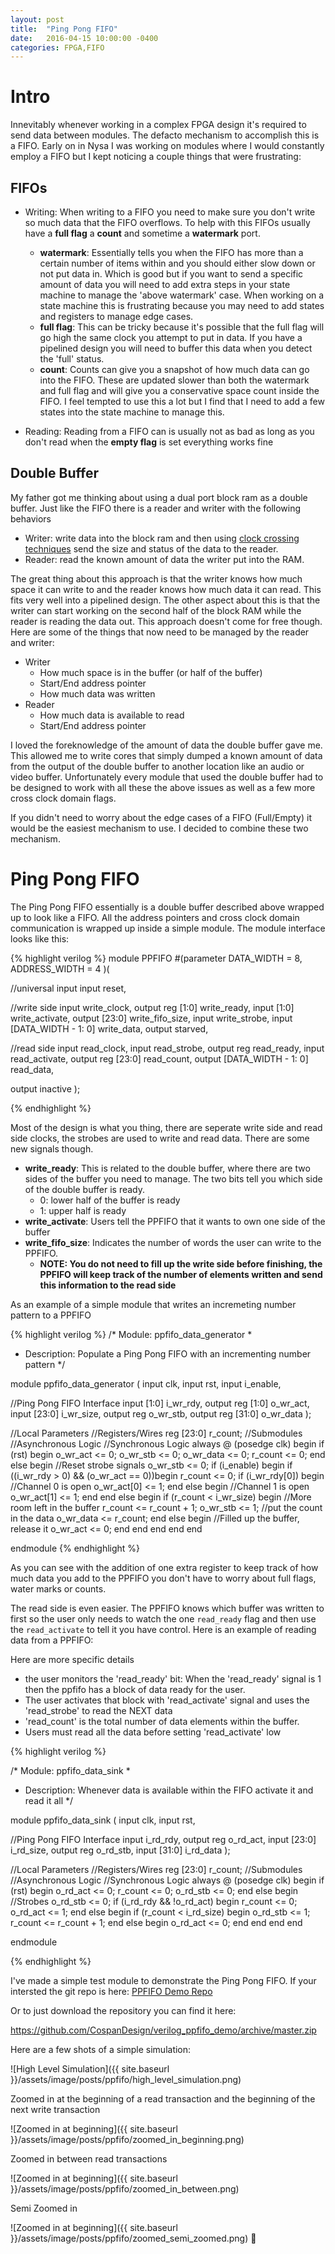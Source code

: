 ```yaml
---
layout: post
title:  "Ping Pong FIFO"
date:   2016-04-15 10:00:00 -0400
categories: FPGA,FIFO
---
```


# Intro

Innevitably whenever working in a complex FPGA design it's required to send data between modules. The defacto mechanism to accomplish this is a FIFO. Early on in Nysa I was working on modules where I would constantly employ a FIFO but I kept noticing a couple things that were frustrating:

## FIFOs

  * Writing: When writing to a FIFO you need to make sure you don't write so much data that the FIFO overflows. To help with this FIFOs usually have a **full flag** a **count** and sometime a **watermark** port.
    * **watermark**: Essentially tells you when the FIFO has more than a certain number of items within and you should either slow down or not put data in. Which is good but if you want to send a specific amount of data you will need to add extra steps in your state machine to manage the 'above watermark' case. When working on a state machine this is frustrating because you may need to add states and registers to manage edge cases.
    * **full flag**: This can be tricky because it's possible that the full flag will go high the same clock you attempt to put in data. If you have a pipelined design you will need to buffer this data when you detect the 'full' status.
    * **count**: Counts can give you a snapshot of how much data can go into the FIFO. These are updated slower than both the watermark and full flag and will give you a conservative space count inside the FIFO. I feel tempted to use this a lot but I find that I need to add a few states into the state machine to manage this.

  * Reading: Reading from a FIFO can is usually not as bad as long as you don't read when the **empty flag** is set everything works fine

## Double Buffer

My father got me thinking about using a dual port block ram as a double buffer. Just like the FIFO there is a reader and writer with the following behaviors

  * Writer: write data into the block ram and then using [clock crossing techniques](http://www.fpga4fun.com/CrossClockDomain.html) send the size and status of the data to the reader.
  * Reader: read the known amount of data the writer put into the RAM.

The great thing about this approach is that the writer knows how much space it can write to and the reader knows how much data it can read. This fits very well into a pipelined design. The other aspect about this is that the writer can start working on the second half of the block RAM while the reader is reading the data out. This approach doesn't come for free though. Here are some of the things that now need to be managed by the reader and writer:

  * Writer
    * How much space is in the buffer (or half of the buffer)
    * Start/End address pointer
    * How much data was written
  * Reader
    * How much data is available to read
    * Start/End address pointer


I loved the foreknowledge of the amount of data the double buffer gave me. This allowed me to write cores that simply dumped a known amount of data from the output of the double buffer to another location like an audio or video buffer. Unfortunately every module that used the double buffer had to be designed to work with all these the above issues as well as a few more cross clock domain flags.

If you didn't need to worry about the edge cases of a FIFO (Full/Empty) it would be the easiest mechanism to use. I decided to combine these two mechanism.


# Ping Pong FIFO

The Ping Pong FIFO essentially is a double buffer described above wrapped up to look like a FIFO. All the address pointers and cross clock domain communication is wrapped up inside a simple module. The module interface looks like this:

{% highlight verilog %}
module PPFIFO
#(parameter     DATA_WIDTH    = 8,
                ADDRESS_WIDTH = 4
)(

  //universal input
  input                             reset,

  //write side
  input                             write_clock,
  output reg  [1:0]                 write_ready,
  input       [1:0]                 write_activate,
  output      [23:0]                write_fifo_size,
  input                             write_strobe,
  input       [DATA_WIDTH - 1: 0]   write_data,
  output                            starved,

  //read side
  input                             read_clock,
  input                             read_strobe,
  output reg                        read_ready,
  input                             read_activate,
  output reg  [23:0]                read_count,
  output      [DATA_WIDTH - 1: 0]   read_data,

  output                            inactive
);


{% endhighlight %}

Most of the design is what you thing, there are seperate write side and read side clocks, the strobes are used to write and read data. There are some new signals though.

  * **write\_ready**: This is related to the double buffer, where there are two sides of the buffer you need to manage. The two bits tell you which side of the double buffer is ready.
    * 0: lower half of the buffer is ready
    * 1: upper half is ready
  * **write\_activate**: Users tell the PPFIFO that it wants to own one side of the buffer
  * **write\_fifo\_size**: Indicates the number of words the user can write to the PPFIFO.
    * **NOTE: You do not need to fill up the write side before finishing, the PPFIFO will keep track of the number of elements written and send this information to the read side**

As an example of a simple module that writes an incremeting number pattern to a PPFIFO

{% highlight verilog %}
/* Module: ppfifo_data_generator
 *
 * Description: Populate a Ping Pong FIFO with an incrementing number pattern
 */

module ppfifo_data_generator (
  input               clk,
  input               rst,
  input               i_enable,

  //Ping Pong FIFO Interface
  input       [1:0]   i_wr_rdy,
  output  reg [1:0]   o_wr_act,
  input       [23:0]  i_wr_size,
  output  reg         o_wr_stb,
  output  reg [31:0]  o_wr_data
);

//Local Parameters
//Registers/Wires
reg   [23:0]          r_count;
//Submodules
//Asynchronous Logic
//Synchronous Logic
always @ (posedge clk) begin
  if (rst) begin
    o_wr_act        <=  0;
    o_wr_stb        <=  0;
    o_wr_data       <=  0;
    r_count         <=  0;
  end
  else begin
    //Reset strobe signals
    o_wr_stb        <= 0;
    if (i_enable) begin
      if ((i_wr_rdy > 0) && (o_wr_act == 0))begin
        r_count     <=  0;
        if (i_wr_rdy[0]) begin
          //Channel 0 is open
          o_wr_act[0]  <=  1;
        end
        else begin
          //Channel 1 is open
          o_wr_act[1]  <=  1;
        end
      end
      else begin
        if (r_count < i_wr_size) begin
          //More room left in the buffer
          r_count   <=  r_count + 1;
          o_wr_stb  <=  1;
          //put the count in the data
          o_wr_data <=  r_count;
        end
        else begin
          //Filled up the buffer, release it
          o_wr_act  <=  0;
        end
      end
    end
  end
end

endmodule
{% endhighlight %}


As you can see with the addition of one extra register to keep track of how much data you add to the PPFIFO you don't have to worry about full flags, water marks or counts.


The read side is even easier. The PPFIFO knows which buffer was written to first so the user only needs to watch the one ```read_ready``` flag and then use the ```read_activate``` to tell it you have control. Here is an example of reading data from a PPFIFO:

Here are more specific details

  * the user monitors the 'read_ready' bit: When the 'read_ready' signal is 1 then the ppfifo has a block of data ready for the user.
  * The user activates that block with 'read_activate' signal and uses the 'read_strobe' to read the NEXT data
  * 'read_count' is the total number of data elements within the buffer.
  * Users must read all the data before setting 'read_activate' low



{% highlight verilog %}

/* Module: ppfifo_data_sink
 *
 * Description: Whenever data is available within the FIFO activate it and read it all
 */

module ppfifo_data_sink (
  input               clk,
  input               rst,

  //Ping Pong FIFO Interface
  input               i_rd_rdy,
  output  reg         o_rd_act,
  input       [23:0]  i_rd_size,
  output  reg         o_rd_stb,
  input       [31:0]  i_rd_data
);

//Local Parameters
//Registers/Wires
reg   [23:0]          r_count;
//Submodules
//Asynchronous Logic
//Synchronous Logic
always @ (posedge clk) begin
  if (rst) begin
    o_rd_act          <=  0;
    r_count           <=  0;
    o_rd_stb          <=  0;
  end
  else begin
    //Strobes
    o_rd_stb          <=  0;
    if (i_rd_rdy && !o_rd_act) begin
      r_count         <=  0;
      o_rd_act        <=  1;
    end
    else begin
      if (r_count < i_rd_size) begin
        o_rd_stb      <=  1;
        r_count       <=  r_count + 1;
      end
      else begin
        o_rd_act      <=  0;
      end
    end
  end
end

endmodule

{% endhighlight %}


I've made a simple test module to demonstrate the Ping Pong FIFO. If your intersted the git repo is here:
[PPFIFO Demo Repo](https://github.com/CospanDesign/verilog_ppfifo_demo)

Or to just download the repository you can find it here:

https://github.com/CospanDesign/verilog_ppfifo_demo/archive/master.zip


Here are a few shots of a simple simulation:

![High Level Simulation]({{ site.baseurl }}/assets/image/posts/ppfifo/high_level_simulation.png)


Zoomed in at the beginning of a read transaction and the beginning of the next write transaction

![Zoomed in at beginning]({{ site.baseurl }}/assets/image/posts/ppfifo/zoomed_in_beginning.png)

Zoomed in between read transactions

![Zoomed in at beginning]({{ site.baseurl }}/assets/image/posts/ppfifo/zoomed_in_between.png)

Semi Zoomed in

![Zoomed in at beginning]({{ site.baseurl }}/assets/image/posts/ppfifo/zoomed_semi_zoomed.png)












